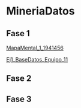 # MineriaDatos
## Fase 1
[MapaMental_1_1941456](https://github.com/sebascuriel18/MineriaDatos/blob/main/MapaMental_1_1941456.pdf)

[Ej1_BaseDatos_Equipo_11](https://github.com/HectorENP/Mineria-de-Datos-003/blob/main/Ej1_BasesDatos_Equipo_11.pdf)
## Fase 2
## Fase 3
